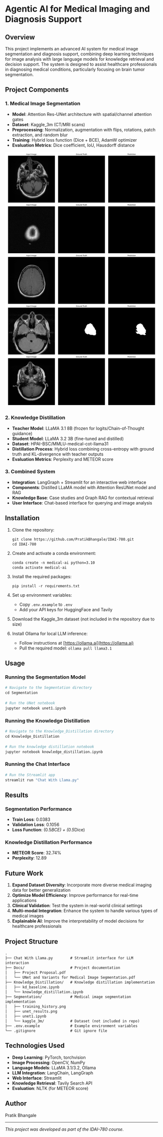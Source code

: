 # Agentic AI for Medical Imaging and Diagnosis Support

## Overview

This project implements an advanced AI system for medical image segmentation and diagnosis support, combining deep learning techniques for image analysis with large language models for knowledge retrieval and decision support. The system is designed to assist healthcare professionals in diagnosing medical conditions, particularly focusing on brain tumor segmentation.

## Project Components

### 1. Medical Image Segmentation

- **Model**: Attention Res-UNet architecture with spatial/channel attention gates
- **Dataset**: Kaggle_3m (CT/MRI scans)
- **Preprocessing**: Normalization, augmentation with flips, rotations, patch extraction, and random blur
- **Training**: Hybrid loss function (Dice + BCE), AdamW optimizer
- **Evaluation Metrics**: Dice coefficient, IoU, Hausdorff distance

![Segmentation Results](Segmentation/unet_results.png)

### 2. Knowledge Distillation

- **Teacher Model**: LLaMA 3.1 8B (frozen for logits/Chain-of-Thought guidance)
- **Student Model**: LLaMA 3.2 3B (fine-tuned and distilled)
- **Dataset**: HPAI-BSC/MMLU-medical-cot-llama31
- **Distillation Process**: Hybrid loss combining cross-entropy with ground truth and KL-divergence with teacher outputs
- **Evaluation Metrics**: Perplexity and METEOR score

### 3. Combined System

- **Integration**: LangGraph + Streamlit for an interactive web interface
- **Components**: Distilled LLaMA model with Attention ResUNet model and RAG
- **Knowledge Base**: Case studies and Graph RAG for contextual retrieval
- **User Interface**: Chat-based interface for querying and image analysis

## Installation

1. Clone the repository:
   ```
   git clone https://github.com/PratikBhangale/IDAI-780.git
   cd IDAI-780
   ```

2. Create and activate a conda environment:
   ```
   conda create -n medical-ai python=3.10
   conda activate medical-ai
   ```

3. Install the required packages:
   ```
   pip install -r requirements.txt
   ```

4. Set up environment variables:
   - Copy `.env.example` to `.env`
   - Add your API keys for HuggingFace and Tavily

5. Download the Kaggle_3m dataset (not included in the repository due to size)

6. Install Ollama for local LLM inference:
   - Follow instructions at [https://ollama.ai](https://ollama.ai)
   - Pull the required model: `ollama pull llama3.1`

## Usage

### Running the Segmentation Model

```python
# Navigate to the Segmentation directory
cd Segmentation

# Run the UNet notebook
jupyter notebook unet1.ipynb
```

### Running the Knowledge Distillation

```python
# Navigate to the Knowledge_Distillation directory
cd Knowledge_Distillation

# Run the knowledge distillation notebook
jupyter notebook knowledge_distillation.ipynb
```

### Running the Chat Interface

```bash
# Run the Streamlit app
streamlit run "Chat With Llama.py"
```

## Results

### Segmentation Performance

- **Train Loss**: 0.0383
- **Validation Loss**: 0.1056
- **Loss Function**: (0.5*BCE) + (0.5*Dice)

### Knowledge Distillation Performance

- **METEOR Score**: 32.74%
- **Perplexity**: 12.89

## Future Work

1. **Expand Dataset Diversity**: Incorporate more diverse medical imaging data for better generalization
2. **Optimize Model Efficiency**: Improve performance for real-time applications
3. **Clinical Validation**: Test the system in real-world clinical settings
4. **Multi-modal Integration**: Enhance the system to handle various types of medical images
5. **Explainable AI**: Improve the interpretability of model decisions for healthcare professionals

## Project Structure

```
.
├── Chat With Llama.py        # Streamlit interface for LLM interaction
├── Docs/                     # Project documentation
│   ├── Project Proposal.pdf
│   └── UNet and Variants for Medical Image Segmentation.pdf
├── Knowledge_Distillation/   # Knowledge distillation implementation
│   ├── kd_baseline.ipynb
│   └── knowledge_distillation.ipynb
├── Segmentation/             # Medical image segmentation implementation
│   ├── training_history.png
│   ├── unet_results.png
│   ├── unet1.ipynb
│   └── kaggle_3m/            # Dataset (not included in repo)
├── .env.example              # Example environment variables
└── .gitignore                # Git ignore file
```

## Technologies Used

- **Deep Learning**: PyTorch, torchvision
- **Image Processing**: OpenCV, NumPy
- **Language Models**: LLaMA 3.1/3.2, Ollama
- **LLM Integration**: LangChain, LangGraph
- **Web Interface**: Streamlit
- **Knowledge Retrieval**: Tavily Search API
- **Evaluation**: NLTK (for METEOR score)

## Author

Pratik Bhangale

---

*This project was developed as part of the IDAI-780 course.*
